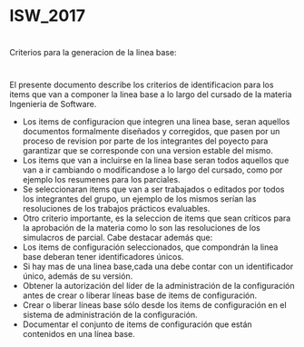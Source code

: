 # ISW_2017
#
Criterios para la generacion de la linea base:
#
El presente documento describe los criterios de identificacion para los items que van a componer la linea base a lo largo del cursado de la materia Ingenieria de Software.
- Los items de configuracion que integren una linea base, seran aquellos documentos formalmente diseñados y corregidos, que pasen por un proceso de revision por parte de los integrantes del poyecto para garantizar que se corresponde con una version estable del mismo.
- Los items que van a incluirse en la linea base seran todos aquellos que van a ir cambiando o modificandose a lo largo del cursado, como por ejemplo los resumenes para los parciales.
- Se seleccionaran items que van a ser trabajados o editados por todos los integrantes del grupo, un ejemplo de los mismos serían las resoluciones de los trabajos prácticos evaluables.
- Otro criterio importante, es la seleccion de items que sean críticos para la aprobación de la materia como lo son las resoluciones de los simulacros de parcial.
Cabe destacar además que:
- Los items de configuración seleccionados, que compondrán la linea base deberan tener identificadores únicos.
- Si hay mas de una linea base,cada una debe contar con un identificador único, además de su versión.
- Obtener la autorización del líder de la administración de la configuración antes de crear o liberar líneas base de items de configuración.
- Crear o liberar líneas base sólo desde los items de configuración en el sistema de administración de la configuración.
- Documentar el conjunto de items de configuración que están contenidos en una línea base.
